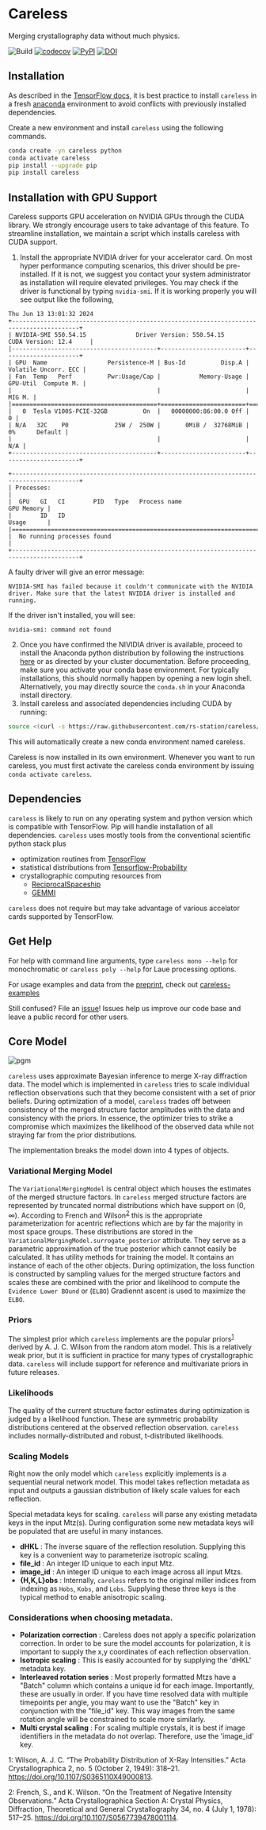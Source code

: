 # Careless 
Merging crystallography data without much physics. 


![Build](https://github.com/rs-station/careless/workflows/Build/badge.svg)
[![codecov](https://codecov.io/gh/rs-station/careless/branch/main/graph/badge.svg)](https://codecov.io/gh/rs-station/careless)
[![PyPI](https://img.shields.io/pypi/v/careless?color=blue)](https://pypi.org/project/careless/)
[![DOI](http://img.shields.io/badge/bioRxiv-10.1101/2021.01.05.425510-BD2736.svg)](https://doi.org/10.1101/2021.01.05.425510)

## Installation
As described in the [TensorFlow docs](https://www.tensorflow.org/install/pip#step-by-step_instructions), it is best practice to install `careless` in a fresh [anaconda](https://www.anaconda.com/products/distribution) environment to avoid conflicts with previously installed dependencies. 

Create a new environment and install `careless` using the following commands.
```bash
conda create -yn careless python
conda activate careless
pip install --upgrade pip
pip install careless
```

## Installation with GPU Support
Careless supports GPU acceleration on NVIDIA GPUs through the CUDA library. We strongly encourage users to take advantage of this feature. To streamline installation, we maintain a script which installs careless with CUDA support. 

1) Install the appropriate NVIDIA driver for your accelerator card. On most hyper performance computing scenarios, this driver should be pre-installed. If it is not, we suggest you contact your system administrator as installation will require elevated privileges. You may check if the driver is functional by typing `nvidia-smi`. If it is working properly you will see output like the following,
```
Thu Jun 13 13:01:32 2024                                                                       
+-----------------------------------------------------------------------------------------+    
| NVIDIA-SMI 550.54.15              Driver Version: 550.54.15      CUDA Version: 12.4     |    
|-----------------------------------------+------------------------+----------------------+    
| GPU  Name                 Persistence-M | Bus-Id          Disp.A | Volatile Uncorr. ECC |    
| Fan  Temp   Perf          Pwr:Usage/Cap |           Memory-Usage | GPU-Util  Compute M. |    
|                                         |                        |               MIG M. |    
|=========================================+========================+======================|    
|   0  Tesla V100S-PCIE-32GB          On  |   00000000:86:00.0 Off |                    0 |    
| N/A   32C    P0             25W /  250W |       0MiB /  32768MiB |      0%      Default |    
|                                         |                        |                  N/A |    
+-----------------------------------------+------------------------+----------------------+    
                                                                                               
+-----------------------------------------------------------------------------------------+    
| Processes:                                                                              |    
|  GPU   GI   CI        PID   Type   Process name                              GPU Memory |    
|        ID   ID                                                               Usage      |    
|=========================================================================================|    
|  No running processes found                                                             |    
+-----------------------------------------------------------------------------------------+    
```
A faulty driver will give an error message:
```
NVIDIA-SMI has failed because it couldn't communicate with the NVIDIA driver. Make sure that the latest NVIDIA driver is installed and running. 
```
If the driver isn't installed, you will see:
```
nvidia-smi: command not found
```
2) Once you have confirmed the NIVIDIA driver is available, proceed to install the Anaconda python distribution by following the instructions [here](https://www.anaconda.com/download) or as directed by your cluster documentation. Before proceeding, make sure you activate your conda base environment. For typically installations, this should normally happen by opening a new login shell. Alternatively, you may directly source the `conda.sh` in your Anaconda install directory. 
3) Install careless and associated dependencies including CUDA by running: 
```bash
source <(curl -s https://raw.githubusercontent.com/rs-station/careless/main/install-cuda.sh)
``` 
This will automatically create a new conda environment named careless.

Careless is now installed in its own environment. Whenever you want to run careless, you must first activate the careless conda environment by issuing `conda activate careless`.

## Dependencies

`careless` is likely to run on any operating system and python version which is compatible with TensorFlow. 
Pip will handle installation of all dependencies. 
`careless` uses mostly tools from the conventional scientific python stack plus
 - optimization routines from [TensorFlow](https://www.tensorflow.org/)
 - statistical distributions from [Tensorflow-Probability](https://www.tensorflow.org/probability)
 - crystallographic computing resources from 
    - [ReciprocalSpaceship](https://rs-station.github.io/reciprocalspaceship/)
    - [GEMMI](https://gemmi.readthedocs.io/en/latest/)


`careless` does not require but may take advantage of various accelator cards supported by TensorFlow.

## Get Help
For help with command line arguments, type `careless mono --help` for monochromatic or `careless poly --help` for Laue processing options. 

For usage examples and data from the [preprint](https://doi.org/10.1101/2021.01.05.425510), check out [careless-examples](https://github.com/rs-station/careless-examples)

Still confused? File an [issue](https://github.com/rs-station/careless/issues/new/choose)! Issues help us improve our code base and leave a public record for other users. 


## Core Model

![pgm](doc/figures/pgm.svg)

`careless` uses approximate Bayesian inference to merge X-ray diffraction data. 
The model which is implemented in `careless` tries to scale individual reflection observations such that they become consistent with a set of prior beliefs.
During optimization of a model, `careless` trades off between consistency of the merged structure factor amplitudes with the data and consistency with the priors.
In essence, the optimizer tries to strike a compromise which maximizes the likelihood of the observed data while not straying far from the prior distributions. 

The implementation breaks the model down into 4 types of objects. 

### Variational Merging Model
The `VariationalMergingModel` is central object which houses the estimates of the merged structure factors.
In `careless` merged structure factors are represented by truncated normal distributions which have support on (0, ∞).
According to French and Wilson<sup>[2](#frenchwilson)</sup> this is the appropriate parameterization for acentric reflections which are by far the majority in most space groups.
These distributions are stored in the `VariationalMergingModel.surrogate_posterior` attribute. 
They serve as a parametric approximation of the true posterior which cannot easily be calculated. 
It has utility methods for training the model.
It contains an instance of each of the other objects. 
During optimization, the loss function is constructed by sampling values for the merged structure factors and scales these are combined with the prior and likelihood to compute the `Evidence Lower BOund` or (`ELBO`)
Gradiennt ascent is used to maximize the `ELBO`.

### Priors
The simplest prior which `careless` implements are the popular priors<sup>[1](#wilson)</sup> derived by A. J. C. Wilson from the random atom model. 
This is a relatively weak prior, but it is sufficient in practice for many types of crystallographic data. 
`careless` will include support for reference and multivariate priors in future releases. 

### Likelihoods
The quality of the current structure factor estimates during optimization is judged by a likelihood function. 
These are symmetric probability distributions centered at the observed reflection observation. 
`careless` includes normally-distributed and robust, t-distributed likelihoods. 

### Scaling Models
Right now the only model which `careless` explicitly implements is a sequential neural network model. 
This model takes reflection metadata as input and outputs a gaussian distribution of likely scale values for each reflection.

Special metadata keys for scaling. 
`careless` will parse any existing metadata keys in the input Mtz(s). 
During configuration some new metadata keys will be populated that are useful in many instances. 
 - <b>dHKL</b> : The inverse square of the reflection resolution. Supplying this key is a convenient way to parameterize isotropic scaling.
 - <b>file_id</b> : An integer ID unique to each input Mtz. 
 - <b>image_id</b> : An integer ID unique to each image across all input Mtzs. 
 - <b>{H,K,L}obs</b> : Internally, `careless` refers to the original miller indices from indexing as `Hobs`, `Kobs`, and `Lobs`. Supplying these three keys is the typical method to enable anisotropic scaling. 


### Considerations when choosing metadata. 
 - <b>Polarization correction</b> : Careless does not apply a specific polarization correction. 
   In order to be sure the model accounts for polarization, it is important to supply the x,y 
   coordinates of each reflection observation. 
 - <b>Isotropic scaling</b> : This is easily accounted for by supplying the 'dHKL' metadata key.
 - <b>Interleaved rotation series</b> : Most properly formatted Mtzs have a "Batch" column which contains a unique id for each image. 
   Importantly, these are usually in order. If you have time resolved data with multiple timepoints per angle, you may
   want to use the "Batch" key in conjunction with the "file_id" key. This way images from the same rotation angle will
   be constrained to scale more similarly. 
 - <b>Multi crystal scaling</b> : For scaling multiple crystals, it is best if image identifiers in the metadata do not overlap. Therefore, use the 'image_id' key. 

<a name="wilson">1</a>: Wilson, A. J. C. “The Probability Distribution of X-Ray Intensities.” Acta Crystallographica 2, no. 5 (October 2, 1949): 318–21. https://doi.org/10.1107/S0365110X49000813.

<a name="frenchwilson">2</a>: French, S., and K. Wilson. “On the Treatment of Negative Intensity Observations.” Acta Crystallographica Section A: Crystal Physics, Diffraction, Theoretical and General Crystallography 34, no. 4 (July 1, 1978): 517–25. https://doi.org/10.1107/S0567739478001114.

